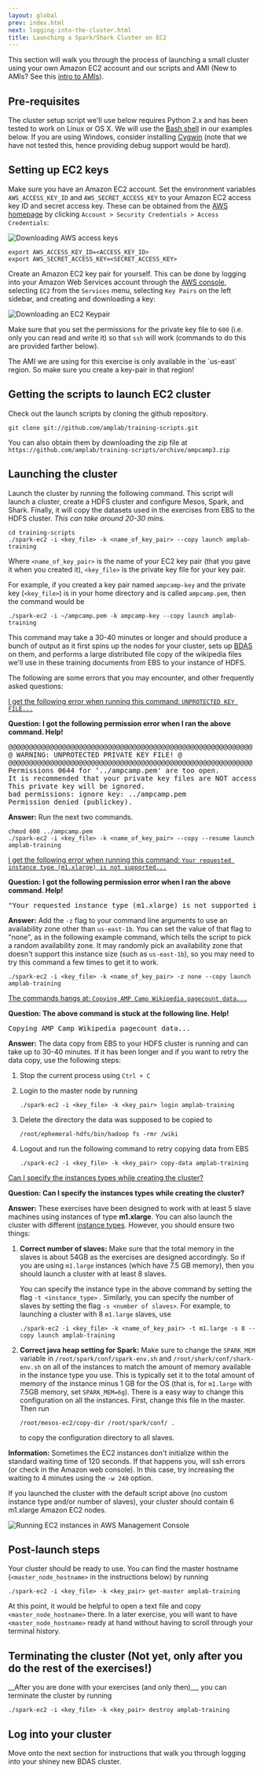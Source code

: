 ```yaml
---
layout: global
prev: index.html
next: logging-into-the-cluster.html
title: Launching a Spark/Shark Cluster on EC2
---
```


This section will walk you through the process of launching a small cluster using your own Amazon EC2 account and our scripts and AMI (New to AMIs? See this [intro to AMIs](https://aws.amazon.com/amis/)).

## Pre-requisites

The cluster setup script we'll use below requires Python 2.x and has been tested to work on Linux or OS X.
We will use the [Bash shell](http://www.gnu.org/software/bash/manual/bashref.html) in our examples below.
If you are using Windows, consider installing [Cygwin](http://www.cygwin.com/) (note that we have not tested this, hence providing debug support would be hard).

## Setting up EC2 keys

Make sure you have an Amazon EC2 account.
Set the environment variables `AWS_ACCESS_KEY_ID` and `AWS_SECRET_ACCESS_KEY` to your Amazon EC2 access key ID and secret access key.
These can be obtained from the [AWS homepage](http://aws.amazon.com/) by clicking `Account > Security Credentials > Access Credentials`:

![Downloading AWS access keys](img/aws-accesskey.png)

    export AWS_ACCESS_KEY_ID=<ACCESS_KEY_ID>
    export AWS_SECRET_ACCESS_KEY=<SECRET_ACCESS_KEY>

Create an Amazon EC2 key pair for yourself.
This can be done by logging into your Amazon Web Services account through the [AWS console](http://aws.amazon.com/console/), selecting `EC2` from the `Services` menu,  selecting `Key Pairs` on the left sidebar, and creating and downloading a key:

![Downloading an EC2 Keypair](img/aws-keypair.png)



Make sure that you set the permissions for the private key file to `600` (i.e. only you can read and write it) so that `ssh` will work (commands to do this are provided farther below).

<div class="alert alert-info">
<i class="icon-info-sign"> 	</i>
The AMI we are using for this exercise is only available in the `us-east` region.
So make sure you create a key-pair in that region!
</div>

## Getting the scripts to launch EC2 cluster

Check out the launch scripts by cloning the github repository.

    git clone git://github.com/amplab/training-scripts.git

You can also obtain them by downloading the zip file at `https://github.com/amplab/training-scripts/archive/ampcamp3.zip`

## Launching the cluster
Launch the cluster by running the following command.
This script will launch a cluster, create a HDFS cluster and configure Mesos, Spark, and Shark.
Finally, it will copy the datasets used in the exercises from EBS to the HDFS cluster.
_This can take around 20-30 mins._

    cd training-scripts
    ./spark-ec2 -i <key_file> -k <name_of_key_pair> --copy launch amplab-training

Where `<name_of_key_pair>` is the name of your EC2 key pair (that you gave it when you created it), `<key_file>` is the private key file for your key pair.

For example, if you created a key pair named `ampcamp-key` and the private key (`<key_file>`) is in your home directory and is called `ampcamp.pem`, then the command would be

    ./spark-ec2 -i ~/ampcamp.pem -k ampcamp-key --copy launch amplab-training

This command may take a 30-40 minutes or longer and should produce a bunch of output as it first spins up the nodes for your cluster, sets up <a href="http://amplab.cs.berkeley.edu/bdas">BDAS</a> on them, and performs a large distributed file copy of the wikipedia files we'll use in these training documents from EBS to your instance of HDFS.

The following are some errors that you may encounter, and other frequently asked questions:


<div class="accordion" id="q-accordion">
<div class="accordion-group">
<div class="accordion-heading">
  <a class="accordion-toggle" data-toggle="collapse" href="#collapse-q1" data-parent="#q-accordion">
        I get the following error when running this command: <code>UNPROTECTED KEY FILE...</code>
  </a>
</div><!--accordion-heading-->

<div id="collapse-q1" class="accordion-body collapse">
<div class="accordion-inner" markdown="1">

__Question: I got the following permission error when I ran the above command. Help!__

<pre class="nocode">
@@@@@@@@@@@@@@@@@@@@@@@@@@@@@@@@@@@@@@@@@@@@@@@@@@@@@@@@@@@
@ WARNING: UNPROTECTED PRIVATE KEY FILE! @
@@@@@@@@@@@@@@@@@@@@@@@@@@@@@@@@@@@@@@@@@@@@@@@@@@@@@@@@@@@
Permissions 0644 for ‘../ampcamp.pem' are too open.
It is recommended that your private key files are NOT accessible by others.
This private key will be ignored.
bad permissions: ignore key: ../ampcamp.pem
Permission denied (publickey).
</pre>

__Answer:__ Run the next two commands.

    chmod 600 ../ampcamp.pem
    ./spark-ec2 -i <key_file> -k <name_of_key_pair> --copy --resume launch amplab-training

</div><!--accordion-inner-->
</div><!--accordion-body-->
</div><!--accordion-group-->

<div class="accordion-group">
<div class="accordion-heading">
  <a class="accordion-toggle" data-toggle="collapse" href="#collapse-q2" data-parent="#q-accordion">
    I get the following error when running this command: <code>Your requested instance type (m1.xlarge) is not supported...</code>
  </a>
</div><!--accordion-heading-->

<div id="collapse-q2" class="accordion-body collapse">
<div class="accordion-inner" markdown="1">

__Question: I got the following permission error when I ran the above command. Help!__

<pre class="nocode">
"Your requested instance type (m1.xlarge) is not supported in your requested Availability Zone (us-east-1b).  Please retry your request by not specifying an Availability Zone or choosing us-east-1d, us-east-1c, us-east-1a, us-east-1e."
</pre>

__Answer:__ Add the `-z` flag to your command line arguments to use an availability zone other than `us-east-1b`.
You can set the value of that flag to "none", as in the following example command, which tells the script to pick a random availability zone.
It may randomly pick an availability zone that doesn't support this instance size (such as `us-east-1b`), so you may need to try this command a few times to get it to work.

    ./spark-ec2 -i <key_file> -k <name_of_key_pair> -z none --copy launch amplab-training

</div><!--accordion-inner-->
</div><!--accordion-body-->
</div><!--accordion-group-->

<div class="accordion-group">
<div class="accordion-heading">
  <a class="accordion-toggle" data-toggle="collapse" href="#collapse-q3" data-parent="#q-accordion">
    The commands hangs at: <code>Copying AMP Camp Wikipedia pagecount data...</code>
  </a>
</div><!--accordion-heading-->

<div id="collapse-q3" class="accordion-body collapse">
<div class="accordion-inner" markdown="1">

__Question: The above command is stuck at the following line. Help!__

<pre class="nocode">
Copying AMP Camp Wikipedia pagecount data...
</pre>

__Answer:__ The data copy from EBS to your HDFS cluster is running and can take up to 30-40 minutes. If it has been longer and if you want to retry the data copy, use the following steps:

1. Stop the current process using `Ctrl + C`

2. Login to the master node by running

   ~~~
   ./spark-ec2 -i <key_file> -k <key_pair> login amplab-training
   ~~~

3. Delete the directory the data was supposed to be copied to

   ~~~
   /root/ephemeral-hdfs/bin/hadoop fs -rmr /wiki
   ~~~

4. Logout and run the following command to retry copying data from EBS

   ~~~
   ./spark-ec2 -i <key_file> -k <key_pair> copy-data amplab-training
   ~~~

</div><!--accordion-inner-->
</div><!--accordion-body-->
</div><!--accordion-group-->

<div class="accordion-group">
<div class="accordion-heading">
  <a class="accordion-toggle" data-toggle="collapse" href="#collapse-q4" data-parent="#q-accordion">
        Can I specify the instances types while creating the cluster?
  </a>
</div><!--accordion-heading-->

<div id="collapse-q4" class="accordion-body collapse">
<div class="accordion-inner" markdown="1">

__Question: Can I specify the instances types while creating the cluster?__

__Answer:__ These exercises have been designed to work with at least 5 slave
machines using instances of type __m1.xlarge__.
You can also launch the cluster with different [instance types](http://aws.amazon.com/ec2/instance-types/).
However, you should ensure two things:

1. __Correct number of slaves:__ Make sure that the total memory in the slaves is about 54GB as the exercises are designed accordingly.
   So if you are using `m1.large` instances (which have 7.5 GB memory), then you should launch a cluster with at least 8 slaves.

   You can specify the instance type in the above command by setting the flag `-t <instance_type>` .
   Similarly, you can specify the number of slaves by setting the flag `-s <number of slaves>`.
   For example, to launching a cluster with 8 `m1.large` slaves, use

   ~~~
   ./spark-ec2 -i <key_file> -k <name_of_key_pair> -t m1.large -s 8 --copy launch amplab-training
   ~~~

2. __Correct java heap setting for Spark:__ Make sure to change the `SPARK_MEM` variable in
   `/root/spark/conf/spark-env.sh` and `/root/shark/conf/shark-env.sh` on all of the instances to match the amount of memory available in the instance type you use.
   This is typically set it to the total amount of memory of the instance minus 1 GB for the OS (that is, for `m1.large` with 7.5GB memory, set `SPARK_MEM=6g`).
   There is a easy way to change this configuration on all the instances.
   First, change this file in the master.
   Then run

   ~~~
   /root/mesos-ec2/copy-dir /root/spark/conf/ .
   ~~~

   to copy the configuration directory to all slaves.

__Information:__ Sometimes the EC2 instances don't initialize within the standard waiting time of 120 seconds.
If that happens you, will ssh errors (or check in the Amazon web console).
In this case, try increasing the waiting to 4 minutes using the `-w 240` option.

</div><!--accordion-inner-->
</div><!--accordion-body-->
</div><!--accordion-group-->

</div><!--accordion-->

If you launched the cluster with the default script above (no custom instance type and/or number of slaves), your cluster should contain 6 m1.xlarge Amazon EC2 nodes.

![Running EC2 instances in AWS Management Console](img/aws-runninginstances.png)

## Post-launch steps
Your cluster should be ready to use.
You can find the master hostname (`<master_node_hostname>` in the instructions below) by running

    ./spark-ec2 -i <key_file> -k <key_pair> get-master amplab-training

At this point, it would be helpful to open a text file and copy `<master_node_hostname>` there.
In a later exercise, you will want to have `<master_node_hostname>` ready at hand without having to scroll through your terminal history.

<h2>Terminating the cluster <span>(Not yet, only after you do the rest of the exercises!)</span></h2>
__After you are done with your exercises (and only then)__, you can terminate the cluster by running

    ./spark-ec2 -i <key_file> -k <key_pair> destroy amplab-training

## Log into your cluster
Move onto the next section for instructions that walk you through logging into your shiney new BDAS cluster.
